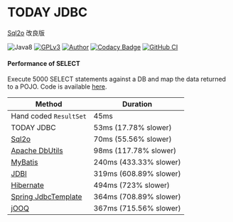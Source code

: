 # TODAY JDBC 

[Sql2o](https://github.com/aaberg/sql2o) 改良版


![Java8](https://img.shields.io/badge/JDK-8+-success.svg)
[![GPLv3](https://img.shields.io/badge/License-GPLv3-blue.svg)](./LICENSE)
[![Author](https://img.shields.io/badge/Author-TODAY-blue.svg)](https://github.com/TAKETODAY)
[![Codacy Badge](https://app.codacy.com/project/badge/Grade/b5b336564b304eaba40a39a211c2dd45)](https://www.codacy.com/gh/TAKETODAY/today-jdbc/dashboard?utm_source=github.com&amp;utm_medium=referral&amp;utm_content=TAKETODAY/today-jdbc&amp;utm_campaign=Badge_Grade)
[![GitHub CI](https://github.com/TAKETODAY/today-jdbc/workflows/GitHub%20CI/badge.svg)](https://github.com/TAKETODAY/today-jdbc/actions)


#### Performance of SELECT

Execute 5000 SELECT statements against a DB and map the data returned to a POJO.
Code is available [here](/src/test/java/cn/taketoday/jdbc/performance/PojoPerformanceTest.java).

Method                                                              | Duration               |
------------------------------------------------------------------- | ---------------------- |
Hand coded <code>ResultSet</code>                                   | 45ms                   |
TODAY JDBC                                                          | 53ms (17.78% slower)   |
[Sql2o](https://github.com/aaberg/sql2o)                           | 70ms (55.56% slower)   |
[Apache DbUtils](http://commons.apache.org/proper/commons-dbutils/) | 98ms (117.78% slower)  |
[MyBatis](http://mybatis.github.io/mybatis-3/)                      | 240ms (433.33% slower) |
[JDBI](http://jdbi.org/)                                            | 319ms (608.89% slower) |
[Hibernate](http://hibernate.org/)                                  | 494ms (723% slower)    |
[Spring JdbcTemplate](http://docs.spring.io/spring/docs/current/spring-framework-reference/html/jdbc.html) | 364ms (708.89% slower) |
[jOOQ](http://www.jooq.org)                                         | 367ms (715.56% slower) |



